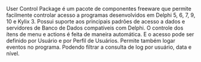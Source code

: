 User Control Package é um pacote de componentes freeware que permite facilmente controlar acesso a programas desenvolvidos em Delphi 5, 6, 7, 9, 10 e Kylix 3. Possui suporte aos principais padrões de acesso a dados e servidores de Banco de Dados compatíveis com Delphi. O controle dos ítens de menu e actions é feita de maneira automática. E o acesso pode ser definido por Usuário e por Perfil de Usuários. Permite também logar eventos no programa. Podendo filtrar a consulta de log por usuário, data e nível.